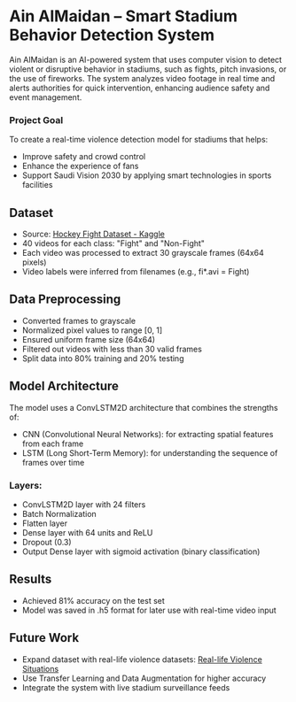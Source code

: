 # Ain AlMaidan – Smart Stadium Behavior Detection System

Ain AlMaidan is an AI-powered system that uses computer vision to detect violent or disruptive behavior in stadiums, such as fights, pitch invasions, or the use of fireworks. The system analyzes video footage in real time and alerts authorities for quick intervention, enhancing audience safety and event management.

### Project Goal
To create a real-time violence detection model for stadiums that helps:
- Improve safety and crowd control
- Enhance the experience of fans
- Support Saudi Vision 2030 by applying smart technologies in sports facilities

## Dataset
- Source: [Hockey Fight Dataset - Kaggle](https://www.kaggle.com/datasets/yassershrief/hockey-fight-vidoes/discussion?sort=hotness)
- 40 videos for each class: "Fight" and "Non-Fight"
- Each video was processed to extract 30 grayscale frames (64x64 pixels)
- Video labels were inferred from filenames (e.g., fi*.avi = Fight)

## Data Preprocessing
- Converted frames to grayscale
- Normalized pixel values to range [0, 1]
- Ensured uniform frame size (64x64)
- Filtered out videos with less than 30 valid frames
- Split data into 80% training and 20% testing

## Model Architecture
The model uses a ConvLSTM2D architecture that combines the strengths of:
- CNN (Convolutional Neural Networks): for extracting spatial features from each frame
- LSTM (Long Short-Term Memory): for understanding the sequence of frames over time

### Layers:
- ConvLSTM2D layer with 24 filters
- Batch Normalization
- Flatten layer
- Dense layer with 64 units and ReLU
- Dropout (0.3)
- Output Dense layer with sigmoid activation (binary classification)

## Results
- Achieved 81% accuracy on the test set
- Model was saved in .h5 format for later use with real-time video input

## Future Work
- Expand dataset with real-life violence datasets: [Real-life Violence Situations](https://www.kaggle.com/datasets/mohamedmustafa/real-life-violence-situations-dataset)
- Use Transfer Learning and Data Augmentation for higher accuracy
- Integrate the system with live stadium surveillance feeds
